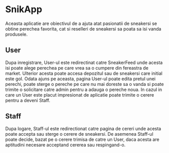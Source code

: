 # SnikApp

Aceasta aplicatie are obiectivul de a ajuta atat pasionatii de sneakersi se obtine perechea favorita, cat si reselleri 
de sneakersi sa poata sa isi vanda produsele.

## User
Dupa inregistrare, User-ul este redirectinat catre SneakerFeed unde acesta isi poate alege perechea pe care vrea sa o cumpere
din fereastra de market. Ulterior acesta poate accesa depozitul sau de sneakersi care initial este gol. Odata ajuns pe aceasta,
pagina User-ul poate edita pretul unei perechi, poate sterge o pereche pe care nu mai doreste sa o vanda si poate trimite o solicitare
catre admin pentru a adauga o pereche noua. In cazul in care un User este placut impresionat de aplicatie poate trimite o cerere
pentru a deveni Staff.


## Staff
Dupa logare, Staff-ul este redirectionat catre pagina de cereri unde acesta poate accepta sau sterge o cerere de sneakersi.
De asemenea Staff-ul poate decide, bazat pe o cerere trimisa de catre un User, daca acesta are aptitudini necesare acceptand
cererea sau respingand-o.


